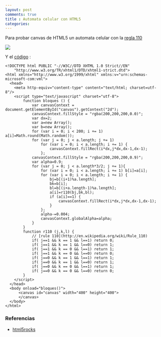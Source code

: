 ```yaml
---
layout: post
comments: true
title : Automata celular con HTML5
categories:
---
```


Para probar canvas de HTML5 un automata celular con la [regla 110](http://en.wikipedia.org/wiki/Rule_110)

<div class="">
		<img src="http://f.cl.ly/items/2p3h363K0C3b2y1B0s1z/ss%202011-12-11_at_13.54.51.png">
		</img>
</div>

Y el [código](https://gist.github.com/1461541) :

	<!DOCTYPE html PUBLIC "-//W3C//DTD XHTML 1.0 Strict//EN"
		"http://www.w3.org/TR/xhtml1/DTD/xhtml1-strict.dtd">
	<html xmlns="http://www.w3.org/1999/xhtml" xmlns:v="urn:schemas-microsoft-com:vml">
	  <head>
		<meta http-equiv="content-type" content="text/html; charset=utf-8"/>
		<script type="text/javascript" charset="utf-8">
			function bloques () {
				var canvasContext = document.getElementById("canvas").getContext("2d");
				canvasContext.fillStyle = "rgba(200,200,200,0.0)";
				var dx=2;
				var a=new Array();
				var b=new Array();
				for (var i = 0; i < 200; i += 1) a[i]=Math.round(Math.random());
				for (var j = 0; j < a.length; j += 1)
					for (var i = 0; i < a.length; i += 1) {
						canvasContext.fillRect(i*dx,j*dx,dx-1,dx-1);
					};
				canvasContext.fillStyle = "rgba(200,200,200,0.9)";
				var alpha=0.9;
				for (var j = 0; j < a.length*3/2; j += 1){
					for (var i = 0; i < a.length; i += 1) b[i]=a[i];
					for (var i = 0; i < a.length; i += 1) {
						bj=b[(i+1)%a.length];
						bk=b[i];
						bl=b[(i+a.length-1)%a.length];
						a[i]=r110(bj,bk,bl);
						if (a[i]==1) {
							canvasContext.fillRect(i*dx,j*dx,dx-1,dx-1);
						}
					};
					alpha-=0.004;
					canvasContext.globalAlpha=alpha;
				}
			}
			function r110 (j,k,l) {
				// [rule 110](http://en.wikipedia.org/wiki/Rule_110)
				if( j==1 && k == 1 && l==1) return 0;
				if( j==1 && k == 1 && l==0) return 1;
				if( j==1 && k == 0 && l==1) return 1;
				if( j==1 && k == 0 && l==0) return 0;
				if( j==0 && k == 1 && l==1) return 1;
				if( j==0 && k == 1 && l==0) return 1;
				if( j==0 && k == 0 && l==1) return 1;
				if( j==0 && k == 0 && l==0) return 0;
			}
		</script>
	  </head>
	  <body onload="bloques()">
		  <canvas id="canvas" width="400" height="400">
		  </canvas>
	  </body>
	</html>

### Referencias
* [html5rocks](http://www.html5rocks.com/en/)  
